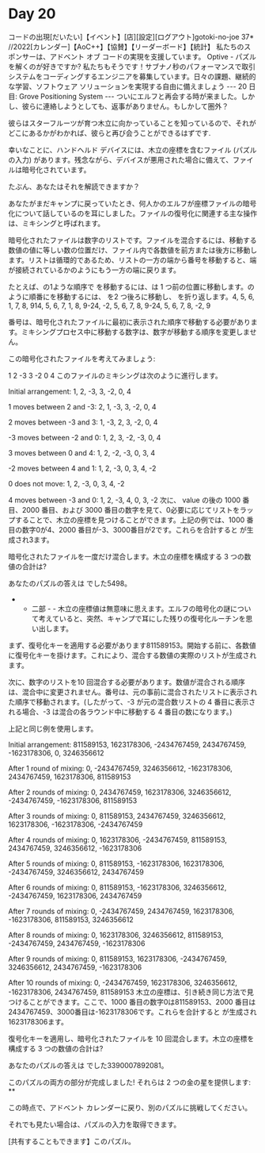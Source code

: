 # Day 20
コードの出現[だいたい]【イベント】[店][設定][ログアウト]gotoki-no-joe 37*
        //2022[カレンダー]【AoC++】【協賛】【リーダーボード】【統計】
私たちのスポンサーは、アドベント オブ コードの実現を支援しています。
Optive - パズルを解くのが好きですか? 私たちもそうです！サブナノ秒のパフォーマンスで取引システムをコーディングするエンジニアを募集しています。日々の課題、継続的な学習、ソフトウェア ソリューションを実現する自由に備えましょう
--- 20 日目: Grove Positioning System ---
ついにエルフと再会する時が来ました。しかし、彼らに連絡しようとしても、返事がありません。もしかして圏外？

彼らはスターフルーツが育つ木立に向かっていることを知っているので、それがどこにあるかがわかれば、彼らと再び会うことができるはずです.

幸いなことに、ハンドヘルド デバイスには、木立の座標を含むファイル (パズルの入力) があります。残念ながら、デバイスが悪用された場合に備えて、ファイルは暗号化されています。

たぶん、あなたはそれを解読できますか？

あなたがまだキャンプに戻っていたとき、何人かのエルフが座標ファイルの暗号化について話しているのを耳にしました。ファイルの復号化に関連する主な操作は、ミキシングと呼ばれます。

暗号化されたファイルは数字のリストです。ファイルを混合するには、移動する数値の値に等しい数の位置だけ、ファイル内で各数値を前方または後方に移動します。リストは循環的であるため、リストの一方の端から番号を移動すると、端が接続されているかのようにもう一方の端に戻ります。

たとえば、の1ような順序で を移動するには、は 1 つ前の位置に移動します。のように順番にを移動するには、 を2 つ後ろに移動し、 を折り返します。4, 5, 6, 1, 7, 8, 914, 5, 6, 7, 1, 8, 9-24, -2, 5, 6, 7, 8, 9-24, 5, 6, 7, 8, -2, 9

番号は、暗号化されたファイルに最初に表示された順序で移動する必要があります。ミキシングプロセス中に移動する数字は、数字が移動する順序を変更しません。

この暗号化されたファイルを考えてみましょう:

1
2
-3
3
-2
0
4
このファイルのミキシングは次のように進行します。

Initial arrangement:
1, 2, -3, 3, -2, 0, 4

1 moves between 2 and -3:
2, 1, -3, 3, -2, 0, 4

2 moves between -3 and 3:
1, -3, 2, 3, -2, 0, 4

-3 moves between -2 and 0:
1, 2, 3, -2, -3, 0, 4

3 moves between 0 and 4:
1, 2, -2, -3, 0, 3, 4

-2 moves between 4 and 1:
1, 2, -3, 0, 3, 4, -2

0 does not move:
1, 2, -3, 0, 3, 4, -2

4 moves between -3 and 0:
1, 2, -3, 4, 0, 3, -2
次に、 value の後の 1000 番目、2000 番目、および 3000 番目の数字を見て、0必要に応じてリストをラップすることで、木立の座標を見つけることができます。上記の例では、1000 番目の数字0が4、2000 番目が-3、3000番目が2です。これらを合計すると が生成され3ます。

暗号化されたファイルを一度だけ混合します。木立の座標を構成する 3 つの数値の合計は?

あなたのパズルの答えは でした5498。

- - 二部 - -
木立の座標値は無意味に思えます。エルフの暗号化の謎について考えていると、突然、キャンプで耳にした残りの復号化ルーチンを思い出します。

まず、復号化キーを適用する必要があります811589153。開始する前に、各数値に復号化キーを掛けます。これにより、混合する数値の実際のリストが生成されます。

次に、数字のリストを10 回混合する必要があります。数値が混合される順序は、混合中に変更されません。番号は、元の事前に混合されたリストに表示された順序で移動されます。(したがって、-3 が元の混合数リストの 4 番目に表示される場合、-3 は混合の各ラウンド中に移動する 4 番目の数になります。)

上記と同じ例を使用します。

Initial arrangement:
811589153, 1623178306, -2434767459, 2434767459, -1623178306, 0, 3246356612

After 1 round of mixing:
0, -2434767459, 3246356612, -1623178306, 2434767459, 1623178306, 811589153

After 2 rounds of mixing:
0, 2434767459, 1623178306, 3246356612, -2434767459, -1623178306, 811589153

After 3 rounds of mixing:
0, 811589153, 2434767459, 3246356612, 1623178306, -1623178306, -2434767459

After 4 rounds of mixing:
0, 1623178306, -2434767459, 811589153, 2434767459, 3246356612, -1623178306

After 5 rounds of mixing:
0, 811589153, -1623178306, 1623178306, -2434767459, 3246356612, 2434767459

After 6 rounds of mixing:
0, 811589153, -1623178306, 3246356612, -2434767459, 1623178306, 2434767459

After 7 rounds of mixing:
0, -2434767459, 2434767459, 1623178306, -1623178306, 811589153, 3246356612

After 8 rounds of mixing:
0, 1623178306, 3246356612, 811589153, -2434767459, 2434767459, -1623178306

After 9 rounds of mixing:
0, 811589153, 1623178306, -2434767459, 3246356612, 2434767459, -1623178306

After 10 rounds of mixing:
0, -2434767459, 1623178306, 3246356612, -1623178306, 2434767459, 811589153
木立の座標は、引き続き同じ方法で見つけることができます。ここで、1000 番目の数字0は811589153、2000 番目は2434767459、3000番目は-1623178306です。これらを合計すると が生成され1623178306ます。

復号化キーを適用し、暗号化されたファイルを 10 回混合します。木立の座標を構成する 3 つの数値の合計は?

あなたのパズルの答えは でした3390007892081。

このパズルの両方の部分が完成しました! それらは 2 つの金の星を提供します: **

この時点で、アドベント カレンダーに戻り、別のパズルに挑戦してください。

それでも見たい場合は、パズルの入力を取得できます。

[共有することもできます】このパズル。
